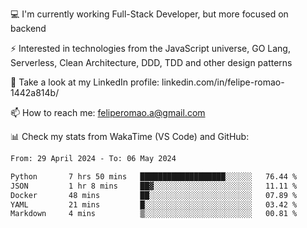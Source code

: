 💻 I'm currently working Full-Stack Developer, but more focused on backend

⚡ Interested in technologies from the JavaScript universe, GO Lang, Serverless, Clean Architecture, DDD, TDD and other design patterns

👥 Take a look at my LinkedIn profile: linkedin.com/in/felipe-romao-1442a814b/

📫 How to reach me: feliperomao.a@gmail.com

📊 Check my stats from WakaTime (VS Code) and GitHub:

<!--START_SECTION:waka-->

```txt
From: 29 April 2024 - To: 06 May 2024

Python       7 hrs 50 mins   ███████████████████░░░░░░   76.44 %
JSON         1 hr 8 mins     ██▓░░░░░░░░░░░░░░░░░░░░░░   11.11 %
Docker       48 mins         ██░░░░░░░░░░░░░░░░░░░░░░░   07.89 %
YAML         21 mins         █░░░░░░░░░░░░░░░░░░░░░░░░   03.42 %
Markdown     4 mins          ▒░░░░░░░░░░░░░░░░░░░░░░░░   00.81 %
```

<!--END_SECTION:waka-->

